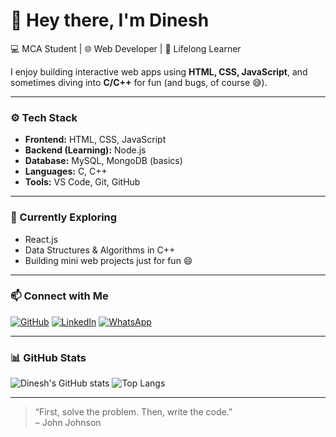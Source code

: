 # 👋 Hey there, I'm Dinesh

💻 MCA Student | 🌐 Web Developer | 🧠 Lifelong Learner  

I enjoy building interactive web apps using **HTML, CSS, JavaScript**, and sometimes diving into **C/C++** for fun (and bugs, of course 😅). 

---

### ⚙️ Tech Stack
- **Frontend:** HTML, CSS, JavaScript  
- **Backend (Learning):** Node.js  
- **Database:** MySQL, MongoDB (basics)  
- **Languages:** C, C++  
- **Tools:** VS Code, Git, GitHub  
  

---

### 🚀 Currently Exploring
- React.js  
- Data Structures & Algorithms in C++  
- Building mini web projects just for fun 😄  

---

### 📫 Connect with Me
[![GitHub](https://img.shields.io/badge/GitHub-dinesh7668-black?style=flat&logo=github)](https://github.com/dinesh7668)
[![LinkedIn](https://img.shields.io/badge/LinkedIn-blue?style=flat&logo=linkedin)](www.linkedin.com/in/dinesh-pal-web-developer)
[![WhatsApp](https://img.shields.io/badge/WhatsApp-green?style=flat&logo=whatsapp)](https://wa.me/7668019156)

---

### 📊 GitHub Stats
![Dinesh's GitHub stats](https://github-readme-stats.vercel.app/api?username=dinesh7668&show_icons=true&theme=radical)
![Top Langs](https://github-readme-stats.vercel.app/api/top-langs/?username=dinesh7668&layout=compact&theme=radical)

---

> “First, solve the problem. Then, write the code.”  
> – John Johnson
